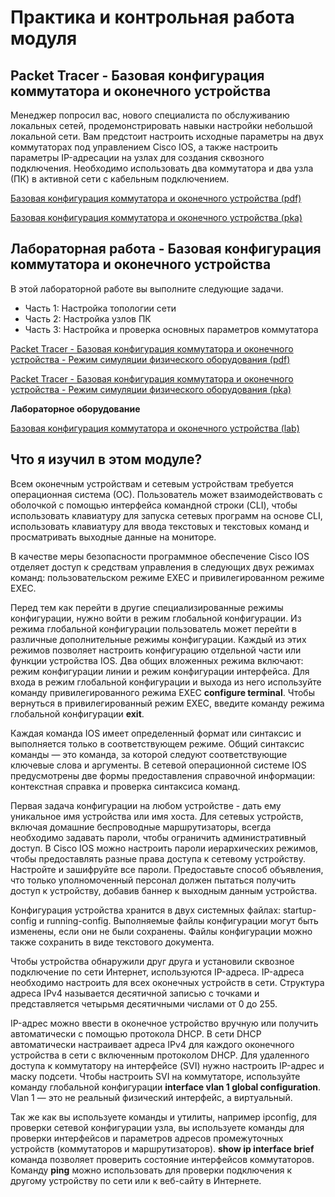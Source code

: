 #  Практика и контрольная работа модуля

<!-- 2.9.1 -->
## Packet Tracer - Базовая конфигурация коммутатора и оконечного устройства

Менеджер попросил вас, нового специалиста по обслуживанию локальных сетей, продемонстрировать навыки настройки небольшой локальной сети. Вам предстоит настроить исходные параметры на двух коммутаторах под управлением Cisco IOS, а также настроить параметры IP-адресации на узлах для создания сквозного подключения. Необходимо использовать два коммутатора и два узла (ПК) в активной сети с кабельным подключением.



[Базовая конфигурация коммутатора и оконечного устройства (pdf)](./assets/2.9.1-packet-tracer---basic-switch-and-end-device-configuration.pdf)

[Базовая конфигурация коммутатора и оконечного устройства (pka)](./assets/2.9.1-packet-tracer---basic-switch-and-end-device-configuration.pka)

<!-- 2.9.2 -->
## Лабораторная работа - Базовая конфигурация коммутатора и оконечного устройства

В этой лабораторной работе вы выполните следующие задачи.

* Часть 1: Настройка топологии сети
* Часть 2: Настройка узлов ПК
* Часть 3: Настройка и проверка основных параметров коммутатора

[Packet Tracer - Базовая конфигурация коммутатора и оконечного устройства - Режим симуляции физического оборудования (pdf)](./assets/2.9.2-packet-tracer---basic-switch-and-end-device-configuration---physical-mode.pdf)

[Packet Tracer - Базовая конфигурация коммутатора и оконечного устройства - Режим симуляции физического оборудования (pka)](./assets/2.9.2-packet-tracer---basic-switch-and-end-device-configuration---physical-mode.pka)

**Лабораторное оборудование** 

[Базовая конфигурация коммутатора и оконечного устройства (lab)](./assets/2.9.2-lab---basic-switch-and-end-device-configuration.pdf)

<!-- 2.9.3 -->
##  Что я изучил в этом модуле?

Всем оконечным устройствам и сетевым устройствам требуется операционная система (ОС). Пользователь может взаимодействовать с оболочкой с помощью интерфейса командной строки (CLI), чтобы использовать клавиатуру для запуска сетевых программ на основе CLI, использовать клавиатуру для ввода текстовых и текстовых команд и просматривать выходные данные на мониторе.

В качестве меры безопасности программное обеспечение Cisco IOS отделяет доступ к средствам управления в следующих двух режимах команд: пользовательском режиме EXEC и привилегированном режиме EXEC.

Перед тем как перейти в другие специализированные режимы конфигурации, нужно войти в режим глобальной конфигурации. Из режима глобальной конфигурации пользователь может перейти в различные дополнительные режимы конфигурации. Каждый из этих режимов позволяет настроить конфигурацию отдельной части или функции устройства IOS. Два общих вложенных режима включают: режим конфигурации линии и режим конфигурации интерфейса. Для входа в режим глобальной конфигурации и выхода из него используйте команду привилегированного режима EXEC **configure terminal**. Чтобы вернуться в привилегированный режим EXEC, введите команду режима глобальной конфигурации **exit**.

Каждая команда IOS имеет определенный формат или синтаксис и выполняется только в соответствующем режиме. Общий синтаксис команды — это команда, за которой следуют соответствующие ключевые слова и аргументы. В сетевой операционной системе IOS предусмотрены две формы предоставления справочной информации: контекстная справка и проверка синтаксиса команд.

Первая задача конфигурации на любом устройстве - дать ему уникальное имя устройства или имя хоста. Для сетевых устройств, включая домашние беспроводные маршрутизаторы, всегда необходимо задавать пароли, чтобы ограничить административный доступ. В Cisco IOS можно настроить пароли иерархических режимов, чтобы предоставлять разные права доступа к сетевому устройству. Настройте и зашифруйте все пароли. Предоставьте способ объявления, что только уполномоченный персонал должен пытаться получить доступ к устройству, добавив баннер к выходным данным устройства.

Конфигурация устройства хранится в двух системных файлах: startup-config и running-config. Выполняемые файлы конфигурации могут быть изменены, если они не были сохранены. Файлы конфигурации можно также сохранить в виде текстового документа.

Чтобы устройства обнаружили друг друга и установили сквозное подключение по сети Интернет, используются IP-адреса. IP-адреса необходимо настроить для всех оконечных устройств в сети. Структура адреса IPv4 называется десятичной записью с точками и представляется четырьмя десятичными числами от 0 до 255.

IP-адрес можно ввести в оконечное устройство вручную или получить автоматически с помощью протокола DHCP. В сети DHCP автоматически настраивает адреса IPv4 для каждого оконечного устройства в сети с включенным протоколом DHCP. Для удаленного доступа к коммутатору на интерфейсе (SVI) нужно настроить IP-адрес и маску подсети. Чтобы настроить SVI на коммутаторе, используйте команду глобальной конфигурации **interface vlan 1 global configuration**. Vlan 1 — это не реальный физический интерфейс, а виртуальный.

Так же как вы используете команды и утилиты, например ipconfig, для проверки сетевой конфигурации узла, вы используете команды для проверки интерфейсов и параметров адресов промежуточных устройств (коммутаторов и маршрутизаторов). **show ip interface brief** команда позволяет проверить состояние интерфейсов коммутаторов. Команду **ping** можно использовать для проверки подключения к другому устройству по сети или к веб-сайту в Интернете.

<!-- 2.9.4 -->
<!-- quiz -->


